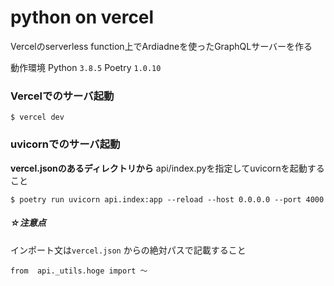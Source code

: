 # python on vercel

Vercelのserverless function上でArdiadneを使ったGraphQLサーバーを作る

動作環境
Python `3.8.5`
Poetry `1.0.10`


### Vercelでのサーバ起動
```
$ vercel dev
```
### uvicornでのサーバ起動
**vercel.jsonのあるディレクトリから** api/index.pyを指定してuvicornを起動すること
```
$ poetry run uvicorn api.index:app --reload --host 0.0.0.0 --port 4000
```



##### ☆注意点  
インポート文は`vercel.json` からの絶対パスで記載すること  
```
from  api._utils.hoge import 〜
```
